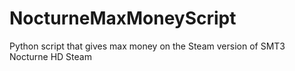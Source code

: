 # NocturneMaxMoneyScript
Python script that gives max money on the Steam version of SMT3 Nocturne HD Steam 
